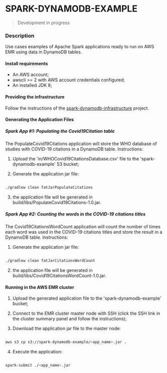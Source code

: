 # SPARK-DYNAMODB-EXAMPLE

> Development in progress

### Description

Use cases examples of Apache Spark applications ready to run on AWS EMR using data in DynamoDB tables.

#### Install requirements

- An AWS account;
- awscli >= 2 with AWS account credentials configured;
- An installed JDK 8;

#### Providing the infrastructure

Follow the instructions of the [spark-dynamodb-infrastructure](https://github.com/leohoc/spark-dynamodb-infrastructure) project.

#### Generating the Application Files

##### Spark App #1: Populating the Covid19Citation table

The PopulateCovid19Citations application will store the WHO database of studies with COVID-19 citations in a DynamoDB table.
Instructions:

1. Upload the 'in/WHOCovid19CitationsDatabase.csv' file to the 'spark-dynamodb-example' S3 bucket;

2. Generate the application jar file:

```bash

./gradlew clean fatJarPopulateCitations

```

3. the application file will be generated in build/libs/PopulateCovid19Citations-1.0.jar.

##### Spark App #2: Counting the words in the COVID-19 citations titles 

The Covid19CitationsWordCount application will count the number of times each word was used in the COVID-19 citations titles and store the result in a DynamoDB table.
Instructions:

1. Generate the application jar file:

```bash

./gradlew clean fatJarCitationsWordCount

```

2. the application file will be generated in build/libs/Covid19CitationsWordCount-1.0.jar.

#### Running in the AWS EMR cluster

1. Upload the generated application file to the 'spark-dynamodb-example' bucket;

2. Connect to the EMR cluster master node with SSH (click the SSH link in the cluster summary panel and follow the instructions);

3. Download the application jar file to the master node:

```bash

aws s3 cp s3://spark-dynamodb-example/<app_name>.jar .

```

4. Execute the application:
 
```bash

spark-submit ./<app_name>.jar

```
